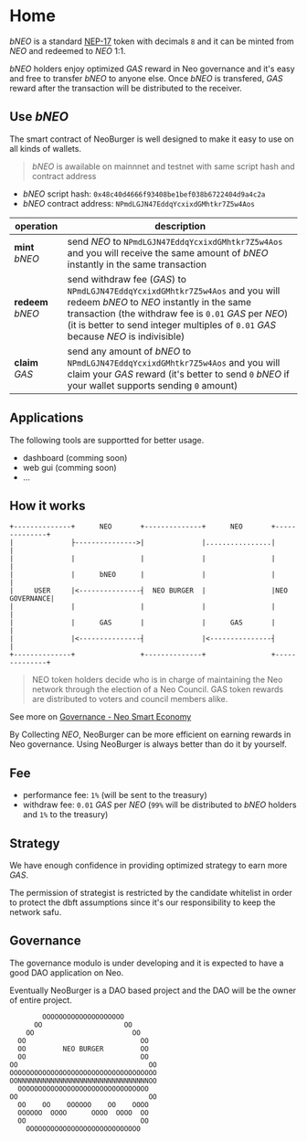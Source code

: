 # Home

*bNEO* is a standard [NEP-17](https://docs.neo.org/docs/en-us/develop/write/nep17.html) token with decimals `8` and it can be minted from *NEO* and redeemed to *NEO* 1:1.

*bNEO* holders enjoy optimized *GAS* reward in Neo governance and it's easy and free to transfer *bNEO* to anyone else. Once *bNEO* is transfered, *GAS* reward after the transaction will be distributed to the receiver.

## Use *bNEO*

The smart contract of NeoBurger is well designed to make it easy to use on all kinds of wallets.

> *bNEO* is awailable on mainnnet and testnet with same script hash and contract address

- *bNEO* script hash: `0x48c40d4666f93408be1bef038b6722404d9a4c2a`
- *bNEO* contract address: `NPmdLGJN47EddqYcxixdGMhtkr7Z5w4Aos`

| operation | description |
| --- | --- |
| **mint** *bNEO* | send *NEO* to `NPmdLGJN47EddqYcxixdGMhtkr7Z5w4Aos` and you will receive the same amount of *bNEO* instantly in the same transaction |
| **redeem** *bNEO* | send withdraw fee (*GAS*) to `NPmdLGJN47EddqYcxixdGMhtkr7Z5w4Aos` and you will redeem *bNEO* to *NEO* instantly in the same transaction (the withdraw fee is `0.01` *GAS* per *NEO*) (it is better to send integer multiples of `0.01` *GAS* because *NEO* is indivisible) |
| **claim** *GAS* | send any amount of *bNEO* to `NPmdLGJN47EddqYcxixdGMhtkr7Z5w4Aos` and you will claim your *GAS* reward (it's better to send `0` *bNEO* if your wallet supports sending `0` amount) |

## Applications

The following tools are supportted for better usage.

- dashboard (comming soon)
- web gui (comming soon)
- ...

## How it works

```
+--------------+      NEO       +--------------+      NEO       +--------------+
|              ├--------------->|              |................|              |
|              |                |              |                |              |
|              |      bNEO      |              |                |              |
|     USER     |<---------------┤  NEO BURGER  |                |NEO GOVERNANCE|
|              |                |              |                |              |
|              |      GAS       |              |      GAS       |              |
|              |<---------------┤              |<---------------┤              |
+--------------+                +--------------+                +--------------+
```

> NEO token holders decide who is in charge of maintaining the Neo network through the election of a Neo Council. GAS token rewards are distributed to voters and council members alike.

See more on [Governance - Neo Smart Economy](https://neo.org/gov)

By Collecting *NEO*, NeoBurger can be more efficient on earning rewards in Neo governance. Using NeoBurger is always better than do it by yourself.

## Fee

- performance fee: `1%` (will be sent to the treasury)
- withdraw fee: `0.01` *GAS* per *NEO* (`99%` will be distributed to *bNEO* holders and `1%` to the treasury)

## Strategy

We have enough confidence in providing optimized strategy to earn more *GAS*.

The permission of strategist is restricted by the candidate whitelist in order to protect the dbft assumptions since it's our responsibility to keep the network safu.

## Governance

The governance modulo is under developing and it is expected to have a good DAO application on Neo.

Eventually NeoBurger is a DAO based project and the DAO will be the owner of entire project.

```
        OOOOOOOOOOOOOOOOOOOO        
      OO                    OO      
    OO                        OO    
  OO                            OO  
  OO         NEO BURGER         OO  
  OO                            OO  
OO                                OO
OOOOOOOOOOOOOOOOOOOOOOOOOOOOOOOOOOOO
OONNNNNNNNNNNNNNNNNNNNNNNNNNNNNNNNOO
  OOOOOOOOOOOOOOOOOOOOOOOOOOOOOOOO  
OO                                OO
  OO    OO    OOOOOO    OO    OOOO  
  OOOOOO  OOOO      OOOO  OOOO  OO  
  OO                            OO  
    OOOOOOOOOOOOOOOOOOOOOOOOOOOO    
```
